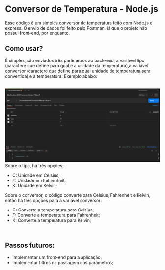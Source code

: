# Conversor de Temperatura - Node.js
Esse código é um simples conversor de temperatura feito com Node.js e express. O envio de dados foi feito pelo Postman, já que o projeto não possui front-end, por enquanto.
## Como usar?
É simples, são enviados três parâmetros ao back-end, a variável tipo (caractere que define para qual é a unidade da temperatura),a variável conversor (caractere que define para qual unidade de temperatura sera convertida) e a temperatura. Exemplo abaixo:

 <br>
 <img src = "postman.png"/>
 <br>
  Sobre o tipo, há três opções:
  
 - C: Unidade em Celsius;
 - F: Unidade em Fahrenheit;
 - K: Unidade em Kelvin;

 Sobre o conversor, o código converte para Celsius, Fahrenheit e Kelvin, então há três opções para a variável conversor:

 - C: Converte a temperatura para Celsius;
 - F: Converte a temperatura para Fahrenheit;
 - K: Converte a temperatura para Kelvin;

 <br>

 ## Passos futuros:
 - Implementar um front-end para a aplicação;
 - Implementar filtros na passagem dos parâmetros;
